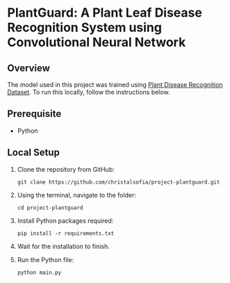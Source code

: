 # PlantGuard: A Plant Leaf Disease Recognition System using Convolutional Neural Network

## Overview

The model used in this project was trained using [Plant Disease Recognition Dataset](https://www.kaggle.com/datasets/rashikrahmanpritom/plant-disease-recognition-dataset/). To run this locally, follow the instructions below.

## Prerequisite

- Python

## Local Setup

1. Clone the repository from GitHub:

   ```
   git clone https://github.com/christalsofia/project-plantguard.git
   ```

2. Using the terminal, navigate to the folder:

   ```
   cd project-plantguard
   ```

3. Install Python packages required:

   ```
   pip install -r requirements.txt
   ```

4. Wait for the installation to finish.

5. Run the Python file:

   ```
   python main.py
   ```


